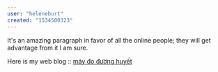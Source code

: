 ```yaml
---
user: "heleneburt"
created: "1534500323"
---
```


It's an amazing paragraph in favor of all the online people; they will get advantage from it I am 
sure.

Here is my web blog :: <a href="https://ytenamgiao.com/">máy đo đường huyết</a>
